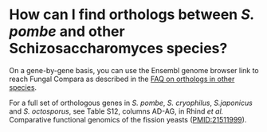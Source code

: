 # How can I find orthologs between *S. pombe* and other Schizosaccharomyces species?
<!-- pombase_categories: Orthology,Finding data -->

On a gene-by-gene basis, you can use the Ensembl genome browser link
to reach Fungal Compara as described in the 
[FAQ on orthologs in other species](/faq/how-can-i-find-s-pombe-orthologs-for-species-other-than-human-and-s-cerevisiae).

For a full set of orthologous genes in *S. pombe*, *S. cryophilus*, *S.japonicus*
and *S. octosporus*, see Table S12, columns AD-AG, in Rhind
*et al.* Comparative functional genomics of the fission yeasts 
([PMID:21511999](http://www.ncbi.nlm.nih.gov/pubmed?term=21511999)).

